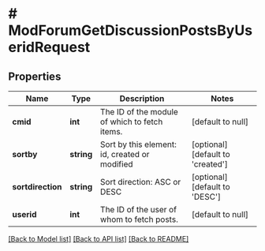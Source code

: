 # # ModForumGetDiscussionPostsByUseridRequest

## Properties

Name | Type | Description | Notes
------------ | ------------- | ------------- | -------------
**cmid** | **int** | The ID of the module of which to fetch items. | [default to null]
**sortby** | **string** | Sort by this element: id, created or modified | [optional] [default to 'created']
**sortdirection** | **string** | Sort direction: ASC or DESC | [optional] [default to 'DESC']
**userid** | **int** | The ID of the user of whom to fetch posts. | [default to null]

[[Back to Model list]](../../README.md#models) [[Back to API list]](../../README.md#endpoints) [[Back to README]](../../README.md)
